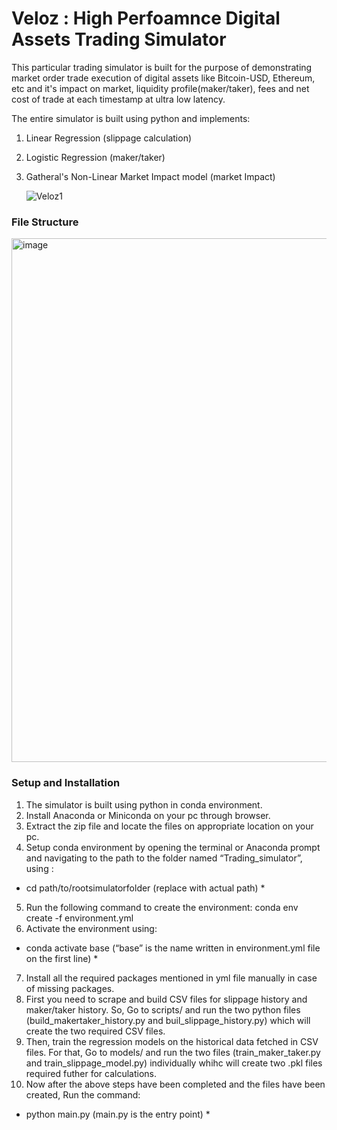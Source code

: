 # Veloz : High Perfoamnce Digital Assets Trading Simulator
This particular trading simulator is built for the purpose of demonstrating market order trade execution of digital assets like Bitcoin-USD, Ethereum, etc and it's impact on market, liquidity profile(maker/taker), fees and net cost of trade at each timestamp at ultra low latency.

The entire simulator is built using python and implements:
1. Linear Regression (slippage calculation)
2. Logistic Regression (maker/taker)
3. Gatheral's Non-Linear Market Impact model (market Impact)

     ![Veloz1](https://github.com/user-attachments/assets/eefce947-77fc-42c0-9461-d7d1f7787eea)





### File Structure
<img width="838" alt="image" src="https://github.com/user-attachments/assets/f11afef6-f1bf-4c22-8a58-c94ef204938c" />

### Setup and Installation
1. The simulator is built using python in conda environment.
2. Install Anaconda or Miniconda on your pc through browser.
3. Extract the zip file and locate the files on appropriate location on your pc.
4. Setup conda environment by opening the terminal or Anaconda prompt and navigating
to the path to the folder named “Trading_simulator”, using :
* cd path/to/rootsimulatorfolder (replace with actual path) *
5. Run the following command to create the environment:
conda env create -f environment.yml
6. Activate the environment using:
* conda activate base (“base” is the name written in environment.yml file on the first line) *
7. Install all the required packages mentioned in yml file manually in case of missing packages.
8. First you need to scrape and build CSV files for slippage history and maker/taker history. So, Go to scripts/ and run the two python files (build_makertaker_history.py and buil_slippage_history.py) which will create the two required CSV files.
9. Then, train the regression models on the historical data fetched in CSV files. For that, Go to models/ and run the two files (train_maker_taker.py and train_slippage_model.py) individually whihc will create two .pkl files required futher for calculations.
8. Now after the above steps have been completed and the files have been created, Run the command:
* python main.py (main.py is the entry point) *
